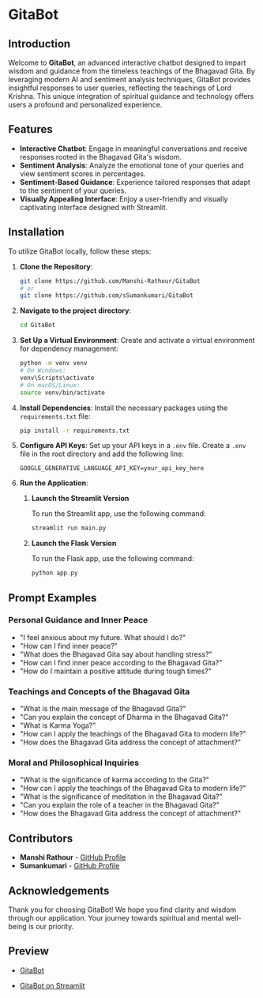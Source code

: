 # GitaBot

## Introduction
Welcome to **GitaBot**, an advanced interactive chatbot designed to impart wisdom and guidance from the timeless teachings of the Bhagavad Gita. By leveraging modern AI and sentiment analysis techniques, GitaBot provides insightful responses to user queries, reflecting the teachings of Lord Krishna. This unique integration of spiritual guidance and technology offers users a profound and personalized experience.

## Features
- **Interactive Chatbot**: Engage in meaningful conversations and receive responses rooted in the Bhagavad Gita's wisdom.
- **Sentiment Analysis**: Analyze the emotional tone of your queries and view sentiment scores in percentages.
- **Sentiment-Based Guidance**: Experience tailored responses that adapt to the sentiment of your queries.
- **Visually Appealing Interface**: Enjoy a user-friendly and visually captivating interface designed with Streamlit.

## Installation
To utilize GitaBot locally, follow these steps:

1. **Clone the Repository**:
   ```bash
   git clone https://github.com/Manshi-Rathour/GitaBot
   # or
   git clone https://github.com/sSumankumari/GitaBot
   ```

2. **Navigate to the project directory**:
   ```bash
   cd GitaBot
   ```

3. **Set Up a Virtual Environment**:
   Create and activate a virtual environment for dependency management:
   ```bash
   python -m venv venv
   # On Windows:
   venv\Scripts\activate
   # On macOS/Linux:
   source venv/bin/activate
   ```

4. **Install Dependencies**:
   Install the necessary packages using the `requirements.txt` file:
   ```bash
   pip install -r requirements.txt
   ```

5. **Configure API Keys**:
   Set up your API keys in a `.env` file. Create a `.env` file in the root directory and add the following line:
   ```env
   GOOGLE_GENERATIVE_LANGUAGE_API_KEY=your_api_key_here
   ```

6. **Run the Application**:
   1. **Launch the Streamlit Version**
      
      To run the Streamlit app, use the following command:
      ```bash
      streamlit run main.py
      ```
   
   3. **Launch the Flask Version**
      
      To run the Flask app, use the following command:
      ```bash
      python app.py
      ```


## Prompt Examples

### Personal Guidance and Inner Peace
- "I feel anxious about my future. What should I do?"
- "How can I find inner peace?"
- "What does the Bhagavad Gita say about handling stress?"
- "How can I find inner peace according to the Bhagavad Gita?"
- "How do I maintain a positive attitude during tough times?"

### Teachings and Concepts of the Bhagavad Gita
- "What is the main message of the Bhagavad Gita?"
- "Can you explain the concept of Dharma in the Bhagavad Gita?"
- "What is Karma Yoga?"
- "How can I apply the teachings of the Bhagavad Gita to modern life?"
- "How does the Bhagavad Gita address the concept of attachment?"

### Moral and Philosophical Inquiries
- "What is the significance of karma according to the Gita?"
- "How can I apply the teachings of the Bhagavad Gita to modern life?"
- "What is the significance of meditation in the Bhagavad Gita?"
- "Can you explain the role of a teacher in the Bhagavad Gita?"
- "How does the Bhagavad Gita address the concept of attachment?"



## Contributors
- **Manshi Rathour** - <a href="https://github.com/Manshi-Rathour" target="_blank">GitHub Profile</a>
- **Sumankumari** - <a href="https://github.com/sSumankumari" target="_blank">GitHub Profile</a>

## Acknowledgements
Thank you for choosing GitaBot! We hope you find clarity and wisdom through our application. Your journey towards spiritual and mental well-being is our priority.

## Preview
- <a href="https://bit.ly/gita-bot" target="_blank">GitaBot</a>

- <a href="https://gita-bot.streamlit.app/" target="_blank">GitaBot on Streamlit</a>

